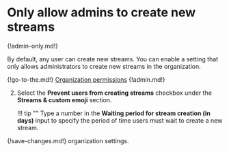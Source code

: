 # Only allow admins to create new streams

{!admin-only.md!}

By default, any user can create new streams. You can enable a setting that
only allows administrators to create new streams in the organization.

{!go-to-the.md!} [Organization permissions](/#organization/organization-permissions)
{!admin.md!}

2. Select the **Prevent users from creating streams** checkbox under the
**Streams & custom emoji** section.

    !!! tip ""
        Type a number in the **Waiting period for stream creation (in days)**
        input to specify the period of time users must wait to create a new
        stream.

{!save-changes.md!} organization settings.

